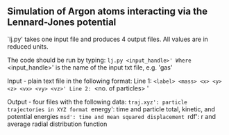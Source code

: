 ## Simulation of Argon atoms interacting via the Lennard-Jones potential

`lj.py' takes one input file and produces 4 output files.
All values are in reduced units.

The code should be run by typing: `lj.py <input_handle>'
Where `<input_handle>' is the name of the input txt file, e.g. 'gas'

Input - plain text file in the following format:
    Line 1: `<label> <mass> <x> <y> <z> <vx> <vy> <vz>'
    Line 2: `<no. of particles> <density> <temperature> <timestep> <numstep> <cutoff radius>'

Output - four files with the following data:
    `traj.xyz': particle trajectories in XYZ format
    `energy': time and particle total, kinetic, and potential energies
    `msd': time and mean squared displacement
    `rdf': r and average radial distribution function
